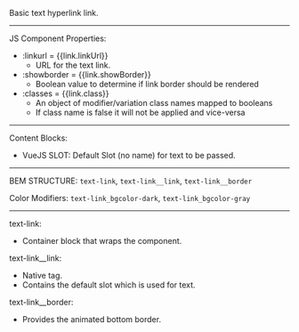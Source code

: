 Basic text hyperlink link.

--- 
JS Component Properties: 
* :linkurl = {{link.linkUrl}} 
  * URL for the text link. 
* :showborder = {{link.showBorder}}
  * Boolean value to determine if link border should be rendered 
* :classes = {{link.class}}
  * An object of modifier/variation class names mapped to booleans
  * If class name is false it will not be applied and vice-versa

---
Content Blocks: 
* VueJS SLOT: Default Slot (no name) for text to be passed. 

--- 
BEM STRUCTURE: `text-link`, `text-link__link`, `text-link__border`
 
Color Modifiers: `text-link_bgcolor-dark`, `text-link_bgcolor-gray`

---
text-link:
  * Container block that wraps the component.

text-link__link:
  * Native <a> tag. 
  * Contains the default slot which is used for text.

text-link__border: 
  * Provides the animated bottom border.


